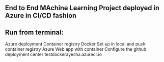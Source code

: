 ## End to End MAchine Learning Project deployed in Azure in CI/CD fashion



## Run from terminal:

Azure deployment
Container registry
Docker Set up in local and push container registry
Azure Web app with container
Configure the github deployment center
testdockerayesha.azurecr.io
